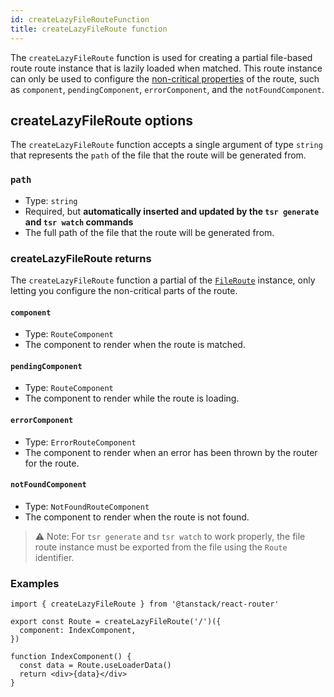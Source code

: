 ```yaml
---
id: createLazyFileRouteFunction
title: createLazyFileRoute function
---
```


The `createLazyFileRoute` function is used for creating a partial file-based route route instance that is lazily loaded when matched. This route instance can only be used to configure the [non-critical properties](./guide/code-splitting#how-does-tanstack-router-split-code) of the route, such as `component`, `pendingComponent`, `errorComponent`, and the `notFoundComponent`.

## createLazyFileRoute options

The `createLazyFileRoute` function accepts a single argument of type `string` that represents the `path` of the file that the route will be generated from.

### `path`

- Type: `string`
- Required, but **automatically inserted and updated by the `tsr generate` and `tsr watch` commands**
- The full path of the file that the route will be generated from.

### createLazyFileRoute returns

The `createLazyFileRoute` function a partial of the [`FileRoute`](./api/router/FileRouteClass) instance, only letting you configure the non-critical parts of the route.

#### `component`

- Type: `RouteComponent`
- The component to render when the route is matched.

#### `pendingComponent`

- Type: `RouteComponent`
- The component to render while the route is loading.

#### `errorComponent`

- Type: `ErrorRouteComponent`
- The component to render when an error has been thrown by the router for the route.

#### `notFoundComponent`

- Type: `NotFoundRouteComponent`
- The component to render when the route is not found.

> ⚠️ Note: For `tsr generate` and `tsr watch` to work properly, the file route instance must be exported from the file using the `Route` identifier.

### Examples

```tsx
import { createLazyFileRoute } from '@tanstack/react-router'

export const Route = createLazyFileRoute('/')({
  component: IndexComponent,
})

function IndexComponent() {
  const data = Route.useLoaderData()
  return <div>{data}</div>
}
```
